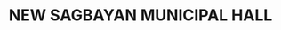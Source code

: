 ---
layout: post
title: 'NEW SAGBAYAN MUNICIPAL HALL'
category: headlines
image: true
hl-title: 'NEW SAGBAYAN MUNICIPAL HALL. '
hl-desc: "Gov. Edgar M. Chatto with Cabinet Sec.LeoncioB. Evasco Jr. inaugurate the new P65M Sagbayantown hall which was badly damaged during the 2013 earthquake. The ceremonial ribbon cutting cutting coincides with its 69th Foundation Day celebration. Sagbayan now boasts of its new municipal building along with its new waterworks system, gymnasium, P20M public market, among others as part of the Bohol Earthquake Assistance (BEA) funds. Also in the picture are Mayor Ricardo Suarez, Vice Mayor Charito Lao and the town'skagawads and officials. (Photo: Edcom)"
dated: Feb 11 - 17, 2018
archive: true
---